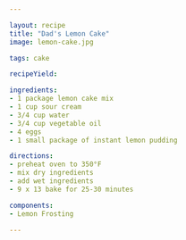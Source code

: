 ```yaml
---

layout: recipe
title: "Dad's Lemon Cake"
image: lemon-cake.jpg

tags: cake

recipeYield:

ingredients:
- 1 package lemon cake mix
- 1 cup sour cream
- 3/4 cup water
- 3/4 cup vegetable oil
- 4 eggs
- 1 small package of instant lemon pudding

directions:
- preheat oven to 350°F
- mix dry ingredients
- add wet ingredients
- 9 x 13 bake for 25-30 minutes

components:
- Lemon Frosting

---
```


